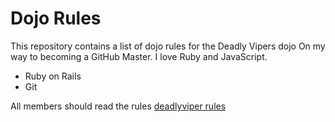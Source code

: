 Dojo Rules
==========

This repository contains a list of dojo rules for the Deadly Vipers dojo
On my way to becoming a GitHub Master. I love Ruby and JavaScript.
* Ruby on Rails
* Git

All members should read the rules
[deadlyviper rules](https://github.com/deadlyvipers)

